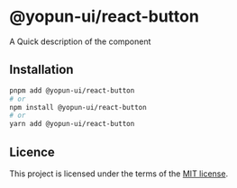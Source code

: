 # @yopun-ui/react-button

A Quick description of the component

## Installation

```sh
pnpm add @yopun-ui/react-button
# or
npm install @yopun-ui/react-button
# or
yarn add @yopun-ui/react-button
```

## Licence

This project is licensed under the terms of the
[MIT license](https://github.com/yopundotcom/yopun-ui/blob/master/LICENSE).
